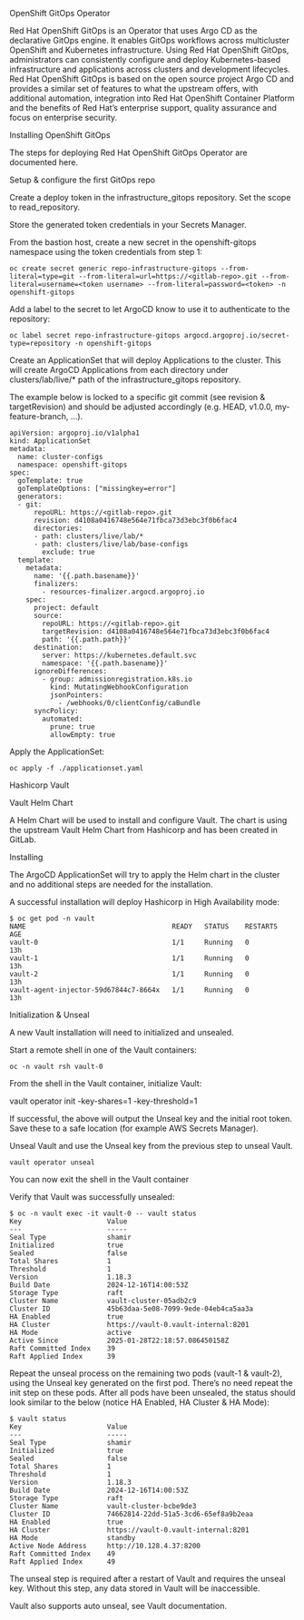 OpenShift GitOps Operator

Red Hat OpenShift GitOps is an Operator that uses Argo CD as the declarative GitOps engine. It enables GitOps workflows across multicluster OpenShift and Kubernetes infrastructure. Using Red Hat OpenShift GitOps, administrators can consistently configure and deploy Kubernetes-based infrastructure and applications across clusters and development lifecycles. Red Hat OpenShift GitOps is based on the open source project Argo CD and provides a similar set of features to what the upstream offers, with additional automation, integration into Red Hat OpenShift Container Platform and the benefits of Red Hat’s enterprise support, quality assurance and focus on enterprise security.

Installing OpenShift GitOps

The steps for deploying Red Hat OpenShift GitOps Operator are documented here.

Setup & configure the first GitOps repo

Create a deploy token in the infrastructure_gitops repository. Set the scope to read_repository.

Store the generated token credentials in your Secrets Manager.

From the bastion host, create a new secret in the openshift-gitops namespace using the token credentials from step 1:

```
oc create secret generic repo-infrastructure-gitops --from-literal=type=git --from-literal=url=https://<gitlab-repo>.git --from-literal=username=<token username> --from-literal=password=<token> -n openshift-gitops
```
Add a label to the secret to let ArgoCD know to use it to authenticate to the repository:
```
oc label secret repo-infrastructure-gitops argocd.argoproj.io/secret-type=repository -n openshift-gitops
```
Create an ApplicationSet that will deploy Applications to the cluster. This will create ArgoCD Applications from each directory under clusters/lab/live/* path of the infrastructure_gitops repository.

The example below is locked to a specific git commit (see revision & targetRevision) and should be adjusted accordingly (e.g. HEAD, v1.0.0, my-feature-branch, …).
```
apiVersion: argoproj.io/v1alpha1
kind: ApplicationSet
metadata:
  name: cluster-configs
  namespace: openshift-gitops
spec:
  goTemplate: true
  goTemplateOptions: ["missingkey=error"]
  generators:
  - git:
      repoURL: https://<gitlab-repo>.git
      revision: d4108a0416748e564e71fbca73d3ebc3f0b6fac4
      directories:
      - path: clusters/live/lab/*
      - path: clusters/live/lab/base-configs
        exclude: true
  template:
    metadata:
      name: '{{.path.basename}}'
      finalizers:
        - resources-finalizer.argocd.argoproj.io
    spec:
      project: default
      source:
        repoURL: https://<gitlab-repo>.git
        targetRevision: d4108a0416748e564e71fbca73d3ebc3f0b6fac4
        path: '{{.path.path}}'
      destination:
        server: https://kubernetes.default.svc
        namespace: '{{.path.basename}}'
      ignoreDifferences:
        - group: admissionregistration.k8s.io
          kind: MutatingWebhookConfiguration
          jsonPointers:
            - /webhooks/0/clientConfig/caBundle
      syncPolicy:
        automated:
          prune: true
          allowEmpty: true
```
Apply the ApplicationSet:
```
oc apply -f ./applicationset.yaml
```
Hashicorp Vault

Vault Helm Chart

A Helm Chart will be used to install and configure Vault. The chart is using the upstream Vault Helm Chart from Hashicorp and has been created in GitLab.

Installing

The ArgoCD ApplicationSet will try to apply the Helm chart in the cluster and no additional steps are needed for the installation.

A successful installation will deploy Hashicorp in High Availability mode:
```
$ oc get pod -n vault
NAME                                    READY   STATUS    RESTARTS   AGE
vault-0                                 1/1     Running   0          13h
vault-1                                 1/1     Running   0          13h
vault-2                                 1/1     Running   0          13h
vault-agent-injector-59d67844c7-8664x   1/1     Running   0          13h
```
Initialization & Unseal

A new Vault installation will need to initialized and unsealed.

Start a remote shell in one of the Vault containers:
```
oc -n vault rsh vault-0
```
From the shell in the Vault container, initialize Vault:

vault operator init -key-shares=1 -key-threshold=1

If successful, the above will output the Unseal key and the initial root token. Save these to a safe location (for example AWS Secrets Manager).

Unseal Vault and use the Unseal key from the previous step to unseal Vault.
```
vault operator unseal
```
You can now exit the shell in the Vault container

Verify that Vault was successfully unsealed:
```
$ oc -n vault exec -it vault-0 -- vault status
Key                     Value
---                     -----
Seal Type               shamir
Initialized             true
Sealed                  false
Total Shares            1
Threshold               1
Version                 1.18.3
Build Date              2024-12-16T14:00:53Z
Storage Type            raft
Cluster Name            vault-cluster-05adb2c9
Cluster ID              45b63daa-5e08-7099-9ede-04eb4ca5aa3a
HA Enabled              true
HA Cluster              https://vault-0.vault-internal:8201
HA Mode                 active
Active Since            2025-01-28T22:18:57.086450158Z
Raft Committed Index    39
Raft Applied Index      39
```
Repeat the unseal process on the remaining two pods (vault-1 & vault-2), using the Unseal key generated on the first pod. There’s no need repeat the init step on these pods. After all pods have been unsealed, the status should look similar to the below (notice HA Enabled, HA Cluster & HA Mode):
```
$ vault status
Key                     Value
---                     -----
Seal Type               shamir
Initialized             true
Sealed                  false
Total Shares            1
Threshold               1
Version                 1.18.3
Build Date              2024-12-16T14:00:53Z
Storage Type            raft
Cluster Name            vault-cluster-bcbe9de3
Cluster ID              74662814-22dd-51a5-3cd6-65ef8a9b2eaa
HA Enabled              true
HA Cluster              https://vault-0.vault-internal:8201
HA Mode                 standby
Active Node Address     http://10.128.4.37:8200
Raft Committed Index    49
Raft Applied Index      49
```
The unseal step is required after a restart of Vault and requires the unseal key. Without this step, any data stored in Vault will be inaccessible.

Vault also supports auto unseal, see Vault documentation. 